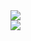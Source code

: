 <picture>
  <source
    srcset="https://github-readme-stats-pedrohrqphp.vercel.app/api?username=pedrohrqphp&show_icons=true&theme=apprentice&border_radius=20&include_all_commits=true&count_private=true"
    media="(prefers-color-scheme: dark)"
  />
  <source
    srcset="https://github-readme-stats-pedrohrqphp.vercel.app/api?username=pedrohrqphp&show_icons=true&theme=graywhite&border_radius=20&include_all_commits=true&count_private=true"
    media="(prefers-color-scheme: light)"
  />
  <img src="https://github-readme-stats-pedrohrqphp.vercel.app/api?username=pedrohrqphp&show_icons=true" /> 
</picture>
<br>
<picture>
  <source
    srcset="https://github-readme-stats-pedrohrqphp.vercel.app/api/top-langs/?username=pedrohrqphp&layout=compact&theme=apprentice&border_radius=20"
    media="(prefers-color-scheme: dark)"
  />
  <source
    srcset="https://github-readme-stats-pedrohrqphp.vercel.app/api/top-langs/?username=pedrohrqphp&layout=compact&theme=graywhite&border_radius=20"
    media="(prefers-color-scheme: light)"
  />
  <img src="https://github-readme-stats-pedrohrqphp.vercel.app/api?username=pedrohrqphp&show_icons=true"/>
</picture>
